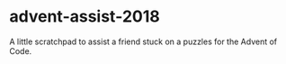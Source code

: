 # advent-assist-2018
A little scratchpad to assist a friend stuck on a puzzles for the Advent of Code.
